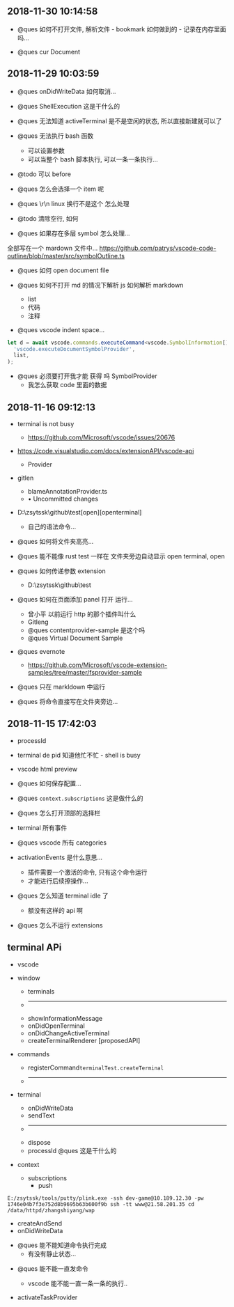 ## 2018-11-30 10:14:58

- @ques 如何不打开文件, 解析文件 - bookmark 如何做到的 - 记录在内存里面吗...

- @ques cur Document

## 2018-11-29 10:03:59

- @ques onDidWriteData 如何取消...

- @ques ShellExecution 这是干什么的

- @ques 无法知道 activeTerminal 是不是空闲的状态, 所以直接新建就可以了

- @ques 无法执行 bash 函数

  - 可以设置参数
  - 可以当整个 bash 脚本执行, 可以一条一条执行...

- @todo 可以 before

- @ques 怎么会选择一个 item 呢

- @ques \r\n linux 换行不是这个 怎么处理
- @todo 清除空行, 如何

- @ques 如果存在多层 symbol 怎么处理...

全部写在一个 mardown 文件中...
https://github.com/patrys/vscode-code-outline/blob/master/src/symbolOutline.ts

- @ques 如何 open document file

- @ques 如何不打开 md 的情况下解析 js 如何解析 markdown

  - list
  - 代码
  - 注释

- @ques vscode indent space...

```ts
let d = await vscode.commands.executeCommand<vscode.SymbolInformation[]>(
  'vscode.executeDocumentSymbolProvider',
  list,
);
```

- @ques 必须要打开我才能 获得 吗 SymbolProvider
  - 我怎么获取 code 里面的数据

## 2018-11-16 09:12:13

- terminal is not busy

  - https://github.com/Microsoft/vscode/issues/20676

- https://code.visualstudio.com/docs/extensionAPI/vscode-api

  - Provider

- gitlen

  - blameAnnotationProvider.ts
  - • Uncommitted changes

- D:\zsytssk\github\test[open][openterminal]

  - 自己的语法命令...

- @ques 如何将文件夹高亮...

- @ques 能不能像 rust test 一样在 文件夹旁边自动显示 open terminal, open

- @ques 如何传递参数 extension

  - D:\zsytssk\github\test

- @ques 如何在页面添加 panel 打开 运行...

  - 曾小平 以前运行 http 的那个插件叫什么
  - Gitleng
  - @ques contentprovider-sample 是这个吗
  - @ques Virtual Document Sample

- @ques evernote

  - https://github.com/Microsoft/vscode-extension-samples/tree/master/fsprovider-sample

- @ques 只在 markldown 中运行

- @ques 将命令直接写在文件夹旁边...

## 2018-11-15 17:42:03

- processId

* terminal de pid 知道他忙不忙 - shell is busy

* vscode html preview

* @ques 如何保存配置...

* @ques `context.subscriptions` 这是做什么的

* @ques 怎么打开顶部的选择栏

* terminal 所有事件

* @ques vscode 所有 categories

* activationEvents 是什么意思...

  - 插件需要一个激活的命令, 只有这个命令运行
  - 才能进行后续擦操作...

* @ques 怎么知道 terminal idle 了

  - 额没有这样的 api 啊

* @ques 怎么不运行 extensions

## terminal APi

- vscode
- window

  - terminals
  - ***
  - showInformationMessage
  - onDidOpenTerminal
  - onDidChangeActiveTerminal
  - createTerminalRenderer [proposedAPI]

- commands

  - registerCommand`terminalTest.createTerminal`
  - ***

- terminal

  - onDidWriteData
  - sendText
  - ***
  - dispose
  - processId @ques 这是干什么的

- context
  - subscriptions
    - push

`E:/zsytssk/tools/putty/plink.exe -ssh dev-game@10.189.12.30 -pw 1746e04b7f3e752d8b9695b63b600f9b ssh -tt www@21.58.201.35 cd /data/httpd/zhangshiyang/wap`

- createAndSend
- onDidWriteData

* @ques 能不能知道命令执行完成
  - 有没有静止状态...

- @ques 能不能一直发命令

  - vscode 能不能一直一条一条的执行..

- activateTaskProvider

